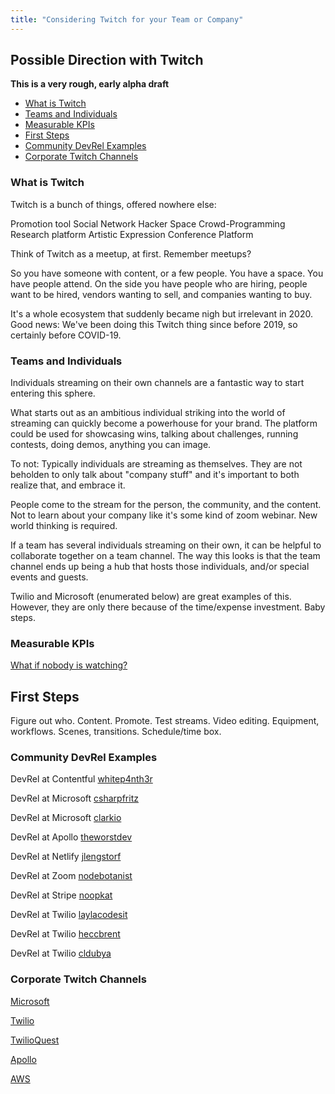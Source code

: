 ```yaml
---
title: "Considering Twitch for your Team or Company"
---
```


<a name="top"></a>

## Possible Direction with Twitch

**This is a very rough, early alpha draft**

- [What is Twitch](#what-is-twitch)
- [Teams and Individuals](#teams-and-individuals)
- [Measurable KPIs](#kpis)
- [First Steps](#first-steps)
- [Community DevRel Examples](#community)
- [Corporate Twitch Channels](#corp)

### <a name="what-is-twitch"></a>What is Twitch

Twitch is a bunch of things, offered nowhere else:

Promotion tool
Social Network
Hacker Space
Crowd-Programming
Research platform
Artistic Expression
Conference Platform

Think of Twitch as a meetup, at first. Remember meetups?

So you have someone with content, or a few people. You have a space. You have people attend. On the side you have people who are hiring, people want to be hired, vendors wanting to sell, and companies wanting to buy.

It's a whole ecosystem that suddenly became nigh but irrelevant in 2020. Good news: We've been doing this Twitch thing since before 2019, so certainly before COVID-19.

### <a name="teams-and-individuals"></a>Teams and Individuals

Individuals streaming on their own channels are a fantastic way to start entering this sphere.

What starts out as an ambitious individual striking into the world of streaming can quickly become a powerhouse for your brand. The platform could be used for showcasing wins, talking about challenges, running contests, doing demos, anything you can image.

To not: Typically individuals are streaming as themselves. They are not beholden to only talk about "company stuff" and it's important to both realize that, and embrace it.

People come to the stream for the person, the community, and the content. Not to learn about your company like it's some kind of zoom webinar. New world thinking is required.

If a team has several individuals streaming on their own, it can be helpful to collaborate together on a team channel. The way this looks is that the team channel ends up being a hub that hosts those individuals, and/or special events and guests.

Twilio and Microsoft (enumerated below) are great examples of this. However, they are only there because of the time/expense investment. Baby steps.

### <a name="kpis"></a>Measurable KPIs

[What if nobody is watching?](https://egghead.io/lessons/egghead-what-if-nobody-comes-to-watch-my-livestream)

## <a name="first-steps"></a>First Steps

Figure out who. Content. Promote. Test streams. Video editing. Equipment, workflows. Scenes, transitions. Schedule/time box.

### <a name="community"></a>Community DevRel Examples

DevRel at Contentful
[whitep4nth3r](https://www.twitch.tv/whitep4nth3r)

DevRel at Microsoft
[csharpfritz](https://www.twitch.tv/csharpfritz)

DevRel at Microsoft
[clarkio](https://www.twitch.tv/clarkio)

DevRel at Apollo
[theworstdev](https://www.twitch.tv/theworstdev)

DevRel at Netlify
[jlengstorf](https://www.twitch.tv/jlengstorf)

DevRel at Zoom
[nodebotanist](https://www.twitch.tv/nodebotanist)

DevRel at Stripe
[noopkat](https://www.twitch.tv/noopkat)

DevRel at Twilio
[laylacodesit](https://www.twitch.tv/laylacodesit)

DevRel at Twilio
[heccbrent](https://www.twitch.tv/heccbrent)

DevRel at Twilio
[cldubya](https://www.twitch.tv/cldubya)

### <a name="corp"></a>Corporate Twitch Channels

[Microsoft](https://www.twitch.tv/microsoftdeveloper)

[Twilio](https://www.twitch.tv/twilio)

[TwilioQuest](https://www.twitch.tv/twilioquest)

[Apollo](https://www.twitch.tv/apollographql)

[AWS](https://www.twitch.tv/aws)
